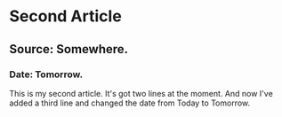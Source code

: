 # Second Article
## Source: Somewhere.
### Date: Tomorrow.

This is my second article.
It's got two lines at the moment.
And now I've added a third line and changed the date from Today to Tomorrow.